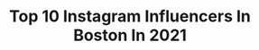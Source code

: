 ---
title: Top 10 Instagram Influencers In Boston In 2021
description: >-
  Find top Instagram influencers in Boston in 2021. Most popular hashtags: #boston #liketkit #ad.
platform: Instagram
hits: 2033
text_top: Analyze the most popular Instagram accounts on inBeat.
text_bottom: Our database holds 2033 Instagram influencers like this in Boston, United States for you to collaborate.
profiles:
  - username: "maggiemacdonald"
    fullname: >-
      Maggie MacDonald
    bio: >-
      Boston
    location: "United States"
    followers: 192121
    engagement: 1431
    commentsToLikes: 0.004493
    id: ck5zt6mnrzu670i14y1jc91xm
    verified: false
    hashtags: ""
  - username: "boston"
    fullname: >-
      Boston.com
    bio: >-
      Share your great shots of Boston using #bostondotcom and #HowToBoston and you could be featured.
    location: "United States"
    followers: 350783
    engagement: 210
    commentsToLikes: 0.006854
    id: ck0vzq4xhacl00i19eaf52et9
    verified: true
    hashtags: ""
  - username: "tsavvv"
    fullname: >-
      Tim Savage
    bio: >-
      Boston
    location: "United States"
    followers: 3953
    engagement: 1377
    commentsToLikes: 0.047049
    id: ck5hglnyy3fot0i11jcpnumal
    verified: false
    hashtags: "#rossnorman"
  - username: "laanuhh"
    fullname: >-
      Lana Nguyen ❥ Travel
    bio: >-
      📍Boston Explore↟Yoga↟Create ≫ ≫ Roam the roads Wander the world ≪ ≪ Travel Ambassador➳@contiki $100 off code CONTIKILANA100
    location: "United States"
    followers: 20216
    engagement: 1061
    commentsToLikes: 0.105971
    id: ck5hfws99zqsf0i11x1vcfr75
    verified: false
    hashtags: "#chooseyourmindset, #ad, #imafan, #mobostonrenewed"
  - username: "liliibooo"
    fullname: >-
      Lili ♡
    bio: >-
      Boston @lavishhlii @liliiboo_
    location: "United States"
    followers: 31047
    engagement: 1093
    commentsToLikes: 0.043489
    id: ckap6p6sogue50i7809uee5ls
    verified: false
    hashtags: "#explorepage, #ad, #explore, #alamourthelabel"
  - username: "_happygocurly_"
    fullname: >-
      Ailsa (A-L-SA)
    bio: >-
      Certified nurse midwife(CNM) 👶🏽 From Boston to Miami📍 https://www.liketoknow.it/_happygocurly_ happygocurlyae@gmail.com #milspouse #happygocurlywhw
    location: "United States"
    followers: 39474
    engagement: 516
    commentsToLikes: 0.061465
    id: ck138blq1ffhy0i19laukykwv
    verified: false
    hashtags: "#ltkcurves, #liketkit, #ltkstyletip, #ltkunder50"
  - username: "lilywunders"
    fullname: >-
      Lily | Lily Wunders
    bio: >-
      📍Hong Kong 香港🇭🇰 - based | Boston native 🇺🇸 ✨Traveler✨Content Creator Read my latest!!
    location: "United States"
    followers: 6350
    engagement: 1453
    commentsToLikes: 0.099409
    id: ck8t9p6z8ou1f0j789mkksvxh
    verified: false
    hashtags: "#hongkongtravel, #hongkongview, #exploreeverywhere, #discoverhongkong"
  - username: "kristinhhj"
    fullname: >-
      Kristin Twomey ⭐️
    bio: >-
      💍 PJT 👶🏼 Tighe’s mom 🐶 pitbull mom x 2 💫 owner of @shophollishayes 📍Boston 💌 kristin@hollishayes.com
    location: "United States"
    followers: 8083
    engagement: 919
    commentsToLikes: 0.094130
    id: ckaoz1iu3jz6q0i78g3r0be7a
    verified: false
    hashtags: "#babyty, #liketkit, #ltkfamily, #nationalsonsday"
  - username: "allldatjazz"
    fullname: >-
      Jazz
    bio: >-
      oVo ♏ 🦂Boston🍀 ICU RN👩🏾‍⚕️🏥 🏫 Mommy 👦🏾👶🏾👶🏾 @hichairchronicles
    location: "United States"
    followers: 2414
    engagement: 1772
    commentsToLikes: 0.155085
    id: ckap78l8lj0ok0i78y640587h
    verified: false
    hashtags: "#tresequis, #xmen, #boymom, #babyboy"
  - username: "chasingdrwhite"
    fullname: >-
      𝐂𝐡𝐫𝐢𝐬𝐭𝐢𝐚𝐧𝐚 𝐌. 𝐖𝐡𝐢𝐭𝐞
    bio: >-
      Boston 📍 Full time DMD student 👩🏽‍⚕️, Full time plant mom (10) 🌿 𝒟𝓇. 𝒲𝒽𝒾𝓉𝑒, in the making 🦄 1913 🔺 UCF AlumKnight
    location: "United States"
    followers: 2200
    engagement: 2541
    commentsToLikes: 0.071125
    id: ckf5w8nzyr93e0j23twejie4i
    verified: false
    hashtags: "#naturalhair, #twa, #boston, #studentdoctor"
---